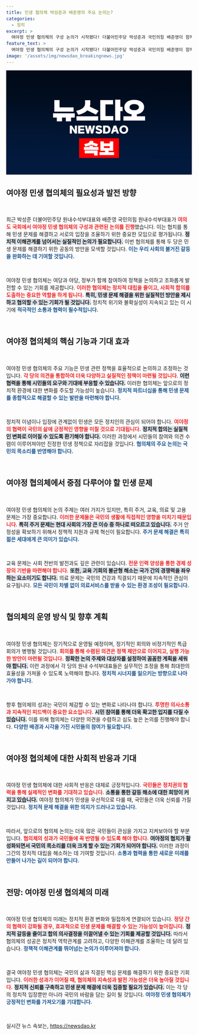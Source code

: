 ```yaml
---
title: 민생 협의체 박성준과 배준영의 주요 논의는?
categories:
  - 정치
excerpt: >
  여야정 민생 협의체의 구성 논의가 시작됐다! 더불어민주당 박성준과 국민의힘 배준영이 함께한 회동에서 민생을 위한 협력 방안이 모색된다. 과연 어떤 변화가 이루어질까요? 클릭해서 확인해보세요!
feature_text: >
  여야정 민생 협의체의 구성 논의가 시작됐다! 더불어민주당 박성준과 국민의힘 배준영이 함께한 회동에서 민생을 위한 협력 방안이 모색된다. 과연 어떤 변화가 이루어질까요? 클릭해서 확인해보세요!
image: '/assets/img/newsdao_breakingnews.jpg'
---
```


<p><img src="/assets/img/newsdao_breakingnews.jpg" alt="pcversion 속보" /></p>

<h2 data-ke-size="size26">여야정 민생 협의체의 필요성과 발전 방향</h2>

<p data-ke-size="size16">&nbsp;</p>

<p>최근 박성준 더불어민주당 원내수석부대표와 배준영 국민의힘 원내수석부대표가 <b><span style="color: #ee2323;">여의도 국회에서 여야정 민생 협의체의 구성과 관련된 논의를 진행</span></b>했습니다. 이는 협치를 통해 민생 문제를 해결하고 서로의 입장을 조율하기 위한 중요한 모임으로 평가됩니다. <b><span style="background-color: #21538527;">정치적 이해관계를 넘어서는 실질적인 논의가 필요합니다.</span></b> 이번 협의체를 통해 두 당은 민생 문제를 해결하기 위한 공동의 방안을 모색할 것입니다. <b><span style="color: #1a5490;">이는 우리 사회의 불거진 갈등을 완화하는 데 기여할 것입니다.</span></b> </p>

<p data-ke-size="size16">&nbsp;</p>

<p>여야정 민생 협의체는 여당과 야당, 정부가 함께 참여하여 정책을 논의하고 조화롭게 발전할 수 있는 기회를 제공합니다. <b><span style="color: #ee2323;">이러한 협의체는 정치적 대립을 줄이고, 사회적 합의를 도출하는 중요한 역할을 하게 됩니다.</span></b> <b><span style="background-color: #21538527;">특히, 민생 문제 해결을 위한 실질적인 방안을 제시하고 협의할 수 있는 기회가 될 것입니다.</span></b> 정치적 위기와 불확실성이 지속되고 있는 이 시기에 <b><span style="color: #1a5490;">적극적인 소통과 협력이 필수적입니다.</span></b> </p>

<p data-ke-size="size16">&nbsp;</p>

<h2 data-ke-size="size26">여야정 협의체의 핵심 기능과 기대 효과</h2>

<p data-ke-size="size16">&nbsp;</p>

<p>여야정 민생 협의체의 주요 기능은 민생 관련 정책을 효율적으로 논의하고 조정하는 것입니다. <b><span style="color: #ee2323;">각 당의 의견을 통합하여 더욱 다양하고 실질적인 정책이 마련될 것입니다.</span></b> <b><span style="background-color: #21538527;">이런 협력을 통해 시민들의 요구와 기대에 부응할 수 있습니다.</span></b> 이러한 협의체는 앞으로의 정치적 환경에 대한 변화를 주도할 가능성이 높습니다. <b><span style="color: #1a5490;">정치적 파트너십을 통해 민생 문제를 종합적으로 해결할 수 있는 발판을 마련해야 합니다.</span></b></p>

<p data-ke-size="size16">&nbsp;</p>

<p>정치적 이념이나 입장에 관계없이 민생은 모든 정치인의 관심이 되어야 합니다. <b><span style="color: #ee2323;">여야정의 협력이 국민의 삶에 긍정적인 영향을 미칠 것으로 기대됩니다.</span></b> <b><span style="background-color: #21538527;">정치적 합의는 실질적인 변화로 이어질 수 있도록 환기해야 합니다.</span></b> 이러한 과정에서 시민들의 참여와 의견 수렴이 이루어져야만 진정한 민생 정책으로 자리잡을 것입니다. <b><span style="color: #1a5490;">협의체의 주요 논의는 국민의 목소리를 반영해야 합니다.</span></b> </p>

<p data-ke-size="size16">&nbsp;</p>

<h2 data-ke-size="size26">여야정 협의체에서 중점 다루어야 할 민생 문제</h2>

<p data-ke-size="size16">&nbsp;</p>

<p>여야정 민생 협의체의 논의 주제는 여러 가지가 있지만, 특히 주거, 교육, 의료 및 고용 문제는 가장 중요합니다. <b><span style="color: #ee2323;">이러한 문제들은 국민의 생활에 직접적인 영향을 미치기 때문입니다.</span></b> <b><span style="background-color: #21538527;">특히 주거 문제는 현대 사회의 가장 큰 이슈 중 하나로 떠오르고 있습니다.</span></b> 주거 안정성을 확보하기 위해서 정책적 지원과 규제 혁신이 필요합니다. <b><span style="color: #1a5490;">주거 문제 해결은 특히 젊은 세대에게 큰 의미가 있습니다.</span></b></p>

<p data-ke-size="size16">&nbsp;</p>

<p>교육 문제는 사회 전반의 발전과도 깊은 관련이 있습니다. <b><span style="color: #ee2323;">전문 인력 양성을 통한 경제 성장의 기반을 마련해야 합니다.</span></b> <b><span style="background-color: #21538527;">또한, 교육 기회의 불균형 해소는 국가 간의 경쟁력을 좌우하는 요소이기도 합니다.</span></b> 의료 문제는 국민의 건강과 직결되기 때문에 지속적인 관심이 요구됩니다. <b><span style="color: #1a5490;">모든 국민이 차별 없이 의료서비스를 받을 수 있는 환경 조성이 필요합니다.</span></b></p>

<p data-ke-size="size16">&nbsp;</p>

<h2 data-ke-size="size26">협의체의 운영 방식 및 향후 계획</h2>

<p data-ke-size="size16">&nbsp;</p>

<p>여야정 민생 협의체는 장기적으로 운영될 예정이며, 정기적인 회의와 비정기적인 특급 회의가 병행될 것입니다. <b><span style="color: #ee2323;">회의를 통해 수렴된 의견은 정책 제안으로 이어지고, 실행 가능한 방안이 마련될 것입니다.</span></b> <b><span style="background-color: #21538527;">정확한 논의 주제와 대상자를 설정하여 꼼꼼한 계획을 세워야 합니다.</span></b> 이런 과정에서 각 당의 원내 수석부대표들은 실무적인 조정을 통해 최대한의 효율성을 가져올 수 있도록 노력해야 합니다. <b><span style="color: #1a5490;">정치적 시너지를 일으키는 방향으로 나아가야 합니다.</span></b></p>

<p data-ke-size="size16">&nbsp;</p>

<p>향후 협의체의 성과는 국민이 체감할 수 있는 변화로 나타나야 합니다. <b><span style="color: #ee2323;">투명한 의사소통과 지속적인 피드백이 중요한 요소입니다.</span></b> <b><span style="background-color: #21538527;">시민 참여를 통해 더욱 확고한 입지를 다질 수 있습니다.</span></b> 이를 위해 협의체는 다양한 의견을 수렴하고 심도 높은 논의를 진행해야 합니다. <b><span style="color: #1a5490;">다양한 배경과 시각을 가진 시민들의 참여가 필요합니다.</span></b> </p>

<p data-ke-size="size16">&nbsp;</p>

<h2 data-ke-size="size26">여야정 협의체에 대한 사회적 반응과 기대</h2>

<p data-ke-size="size16">&nbsp;</p>

<p>여야정 민생 협의체에 대한 사회적 반응은 대체로 긍정적입니다. <b><span style="color: #ee2323;">국민들은 정치권의 협력을 통해 실제적인 변화를 기대하고 있습니다.</span></b> <b><span style="background-color: #21538527;">소통을 통한 갈등 해소에 대한 희망이 커지고 있습니다.</span></b> 여야정 협의체가 민생을 우선적으로 다룰 때, 국민들은 더욱 신뢰를 가질 것입니다. <b><span style="color: #1a5490;">정치적 문제 해결을 위한 의지가 드러나고 있습니다.</span></b></p>

<p data-ke-size="size16">&nbsp;</p>

<p>따라서, 앞으로의 협의체 논의는 더욱 많은 국민들이 관심을 가지고 지켜보아야 할 부분입니다. <b><span style="color: #ee2323;">협의체의 성과가 국민들에 꼭 반영될 수 있도록 해야 합니다.</span></b> <b><span style="background-color: #21538527;">여야정의 협치가 활성화되면서 국민의 목소리를 더욱 크게 할 수 있는 기회가 되어야 합니다.</span></b> 이러한 과정이 그간의 정치적 대립을 해소하는 데 기여할 것입니다. <b><span style="color: #1a5490;">소통과 협력을 통한 새로운 미래를 만들어 나가는 길이 되어야 합니다.</span></b></p>

<p data-ke-size="size16">&nbsp;</p>

<h2 data-ke-size="size26">전망: 여야정 민생 협의체의 미래</h2>

<p data-ke-size="size16">&nbsp;</p>

<p>여야정 민생 협의체의 미래는 정치적 환경 변화와 밀접하게 연결되어 있습니다. <b><span style="color: #ee2323;">정당 간의 협력이 강화될 경우, 효과적으로 민생 문제를 해결할 수 있는 가능성이 높아집니다.</span></b> <b><span style="background-color: #21538527;">정치적 갈등을 줄이고 합의 의사결정을 이끌어낼 수 있는 기회를 제공할 것입니다.</span></b> 따라서 협의체의 성공은 정치적 역학관계를 고려하고, 다양한 이해관계를 조율하는 데 달려 있습니다. <b><span style="color: #1a5490;">정책적 이해관계를 뛰어넘는 논의가 이루어져야 합니다.</span></b></p>

<p data-ke-size="size16">&nbsp;</p>

<p>결국 여야정 민생 협의체는 국민의 삶과 직결된 핵심 문제를 해결하기 위한 중요한 기회입니다. <b><span style="color: #ee2323;">이러한 성과가 이어질 때, 협의체의 지속성과 발전 가능성은 더욱 높아질 것입니다.</span></b> <b><span style="background-color: #21538527;">정치적 신뢰를 구축하고 민생 문제 해결에 더욱 집중할 필요가 있습니다.</span></b> 이는 각 당의 정치적 입장뿐만 아니라 국민의 바람을 담는 길이 될 것입니다. <b><span style="color: #1a5490;">여야정 민생 협의체가 긍정적인 변화를 가져오기를 기대합니다.</span></b></p>

<p data-ke-size="size16">&nbsp;</p>
실시간 뉴스 속보는, <a href="https://newsdao.kr" rel="dofollow">https://newsdao.kr</a>


